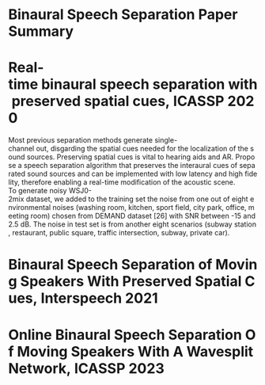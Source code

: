 # Binaural Speech Separation Paper Summary

# Real-time binaural speech separation with preserved spatial cues, ICASSP 2020
Most previous separation methods generate single-channel out, disgarding the spatial cues needed for the localization of the sound sources. Preserving spatial cues is vital to hearing aids and AR. Propose a speech separation algorithm that preserves the interaural cues of separated sound sources and can be implemented with low latency and high fidelity, therefore enabling a real-time modification of the acoustic scene.
To generate noisy WSJ0-2mix dataset, we added to the training set the noise from one out of eight environmental noises (washing room, kitchen, sport field, city park, office, meeting room) chosen from DEMAND dataset [26] with SNR between -15 and 2.5 dB. The noise in test set is from another eight scenarios (subway station, restaurant, public square, traffic intersection, subway, private car).

# Binaural Speech Separation of Moving Speakers With Preserved Spatial Cues, Interspeech 2021


# Online Binaural Speech Separation Of Moving Speakers With A Wavesplit Network, ICASSP 2023